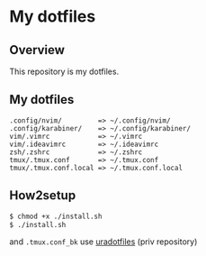 # My dotfiles

## Overview
This repository is my dotfiles.

## My dotfiles
```
.config/nvim/         => ~/.config/nvim/
.config/karabiner/    => ~/.config/karabiner/
vim/.vimrc            => ~/.vimrc  
vim/.ideavimrc        => ~/.ideavimrc  
zsh/.zshrc            => ~/.zshrc  
tmux/.tmux.conf       => ~/.tmux.conf
tmux/.tmux.conf.local => ~/.tmux.conf.local
```

## How2setup
``` sh
$ chmod +x ./install.sh
$ ./install.sh
```

and `.tmux.conf_bk` use [uradotfiles](https://github.com/NoahOrberg/uradotfiles) (priv repository)
